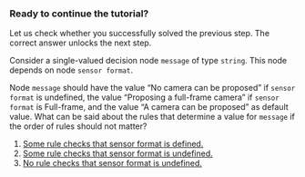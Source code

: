 ### Ready to continue the tutorial?

Let us check whether you successfully solved the previous step. The correct answer unlocks the next step.

Consider a single-valued decision node `message` of type `string`. This node depends on node `sensor format`.

Node `message` should have the value “No camera can be proposed” if `sensor format` is undefined, the value “Proposing a full-frame camera” if `sensor format` is Full-frame, and the value “A camera can be proposed” as default value. What can be said about the rules that determine a value for `message` if the order of rules should not matter?

1. [Some rule checks that sensor format is defined.](answerDefined.md)
2. [Some rule checks that sensor format is undefined.](answerUndefined.md)
3. [No rule checks that sensor format is undefined.](answerNo.md)

